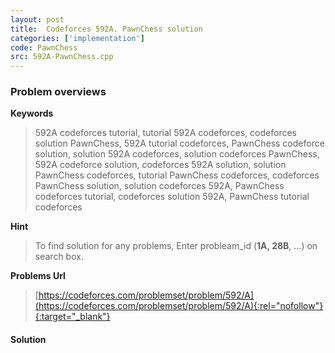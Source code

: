 ```yaml
---
layout: post
title:  Codeforces 592A. PawnChess solution
categories: ['implementation']
code: PawnChess
src: 592A-PawnChess.cpp
---
```

### **Problem overviews**

**Keywords**
> 592A codeforces tutorial, tutorial 592A codeforces, codeforces solution PawnChess, 592A tutorial codeforces, PawnChess codeforce solution, solution 592A codeforces, solution codeforces PawnChess, 592A codeforce solution, codeforces 592A solution, solution PawnChess codeforces, tutorial PawnChess codeforces, codeforces PawnChess solution, solution codeforces 592A, PawnChess codeforces tutorial, codeforces solution 592A, PawnChess tutorial codeforces

**Hint**
> To find solution for any problems, Enter probleam_id (**1A, 28B**, ...) on search box. 

**Problems Url**
> [https://codeforces.com/problemset/problem/592/A](https://codeforces.com/problemset/problem/592/A){:rel="nofollow"}{:target="_blank"}

#### **Solution**



